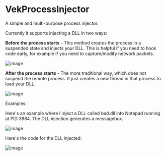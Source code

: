 # VekProcessInjector

A simple and multi-purpose process injector. 

Currently it supports injecting a DLL in two ways:

**Before the process starts** - This method creates the process in a suspended state and injects your DLL. 
This is helpful if you need to hook code early, for example if you need to capture/modify network packets.

![image](https://github.com/vektorprime/VekProcessInjector/assets/9269666/11e30513-e20b-44f2-b8c3-617d8cf209a2)


**After the process starts** - The more traditional way, which does not suspend the remote process. 
It just creates a new thread in that process to load your DLL.

![image](https://github.com/vektorprime/VekProcessInjector/assets/9269666/40314064-2fae-45d5-960f-0babb5f389b4)




Examples:

Here's an example where I inject a DLL called bad.dll into Notepad running at PID 3884. The DLL injection generates a messagebox.

![image](https://github.com/vektorprime/VekProcessInjector/assets/9269666/8b7ee0b6-de74-4f3b-b77b-f2c9103161fe)

Here's the code for the DLL injected:

![image](https://github.com/vektorprime/VekProcessInjector/assets/9269666/d6408806-2edb-48ad-9837-fa6e12d7f4d3)
